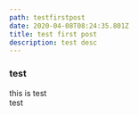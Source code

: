 ```yaml
---
path: testfirstpost
date: 2020-04-08T08:24:35.801Z
title: test first post
description: test desc
---
```

### test
this is test  
test 